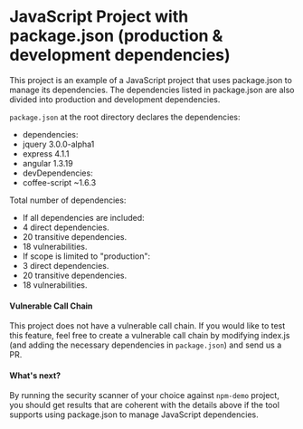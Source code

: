 # JavaScript Project with package.json (production & development dependencies)

This project is an example of a JavaScript project that uses package.json to manage its dependencies. The dependencies listed in package.json are also divided into production and development dependencies.

`package.json` at the root directory declares the dependencies:
- dependencies:
 - jquery 3.0.0-alpha1
 - express 4.1.1
 - angular 1.3.19
- devDependencies:
 - coffee-script ~1.6.3

Total number of dependencies:
- If all dependencies are included:
 - 4 direct dependencies.
 - 20 transitive dependencies.
 - 18 vulnerabilities.
- If scope is limited to "production":
 - 3 direct dependencies.
 - 20 transitive dependencies.
 - 18 vulnerabilities.

#### Vulnerable Call Chain
This project does not have a vulnerable call chain. If you would like to test this feature, feel free to create a vulnerable call chain by modifying index.js (and adding the necessary dependencies in `package.json`) and send us a PR.

#### What's next?
By running the security scanner of your choice against `npm-demo` project, you should get results that are coherent with the details above if the tool supports using package.json to manage JavaScript dependencies.
